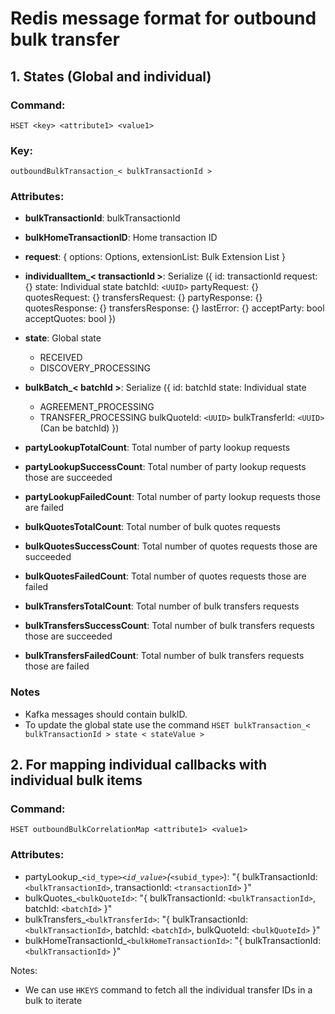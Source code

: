 # Redis message format for outbound bulk transfer

## 1. States (Global and individual)

### Command:
```
HSET <key> <attribute1> <value1>
```
### Key:
```
outboundBulkTransaction_< bulkTransactionId >
```

### Attributes:
- **bulkTransactionId**: bulkTransactionId
- **bulkHomeTransactionID**: Home transaction ID
- **request**: {
  options: Options,
  extensionList: Bulk Extension List
}

- **individualItem_< transactionId >**: Serialize ({
  id: transactionId
  request: {}
  state: Individual state
  batchId: `<UUID>`
  partyRequest: {}
  quotesRequest: {}
  transfersRequest: {}
  partyResponse: {}
  quotesResponse: {}
  transfersResponse: {}
  lastError: {}
  acceptParty: bool
  acceptQuotes: bool
})

- **state**: Global state
  - RECEIVED
  - DISCOVERY_PROCESSING

- **bulkBatch_< batchId >**: Serialize ({
  id: batchId
  state: Individual state
  - AGREEMENT_PROCESSING
  - TRANSFER_PROCESSING
  bulkQuoteId: `<UUID>`
  bulkTransferId: `<UUID>` (Can be batchId)
})

- **partyLookupTotalCount**: Total number of party lookup requests
- **partyLookupSuccessCount**: Total number of party lookup requests those are succeeded
- **partyLookupFailedCount**: Total number of party lookup requests those are failed

- **bulkQuotesTotalCount**: Total number of bulk quotes requests
- **bulkQuotesSuccessCount**: Total number of quotes requests those are succeeded
- **bulkQuotesFailedCount**: Total number of quotes requests those are failed

- **bulkTransfersTotalCount**: Total number of bulk transfers requests
- **bulkTransfersSuccessCount**: Total number of bulk transfers requests those are succeeded
- **bulkTransfersFailedCount**: Total number of bulk transfers requests those are failed


### Notes
- Kafka messages should contain bulkID.
- To update the global state use the command `HSET bulkTransaction_< bulkTransactionId > state < stateValue >`


## 2. For mapping individual callbacks with individual bulk items

### Command:
```
HSET outboundBulkCorrelationMap <attribute1> <value1>
```

### Attributes:
- partyLookup_`<id_type>`_`<id_value>`(_`<subid_type>`): "{ bulkTransactionId: `<bulkTransactionId>`, transactionId: `<transactionId>` }"
- bulkQuotes_`<bulkQuoteId>`: "{ bulkTransactionId: `<bulkTransactionId>`, batchId: `<batchId>` }"
- bulkTransfers_`<bulkTransferId>`: "{ bulkTransactionId: `<bulkTransactionId>`, batchId: `<batchId>`, bulkQuoteId: `<bulkQuoteId>` }"
- bulkHomeTransactionId_`<bulkHomeTransactionId>`: "{ bulkTransactionId: `<bulkTransactionId>` }"


Notes:
- We can use `HKEYS` command to fetch all the individual transfer IDs in a bulk to iterate